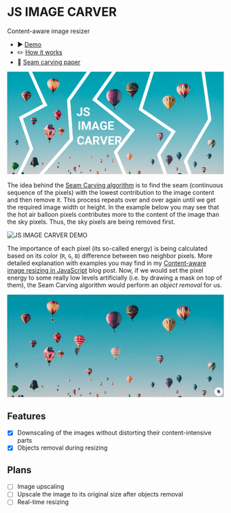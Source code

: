 # JS IMAGE CARVER

Content-aware image resizer

- ▶️ [️Demo](https://trekhleb.dev/js-image-carver)
- ✏️ [How it works](https://trekhleb.dev/blog/2021/content-aware-image-resizing-in-javascript/)
- 📄 [Seam carving paper](https://perso.crans.org/frenoy/matlab2012/seamcarving.pdf)

![JS IMAGE CARVER](public/site-meta-image.png)

The idea behind the [Seam Carving algorithm](https://perso.crans.org/frenoy/matlab2012/seamcarving.pdf) is to find the seam (continuous sequence of the pixels) with the lowest contribution to the image content and then remove it. This process repeats over and over again until we get the required image width or height. In the example below you may see that the hot air balloon pixels contributes more to the content of the image than the sky pixels. Thus, the sky pixels are being removed first. 

![JS IMAGE CARVER DEMO](public/demo-01.gif)

The importance of each pixel (its so-called energy) is being calculated based on its color (`R`, `G`, `B`) difference between two neighbor pixels. More detailed explanation with examples you may find in my [Content-aware image resizing in JavaScript](https://trekhleb.dev/blog/2021/content-aware-image-resizing-in-javascript/) blog post. Now, if we would set the pixel energy to some really low levels artificially (i.e. by drawing a mask on top of them), the Seam Carving algorithm would perform an _object removal_ for us.

![JS IMAGE CARVER OBJECT REMOVAL DEMO](public/demo-02.gif)

## Features

- [x] Downscaling of the images without distorting their content-intensive parts
- [x] Objects removal during resizing

## Plans

- [ ] Image upscaling
- [ ] Upscale the image to its original size after objects removal  
- [ ] Real-time resizing
